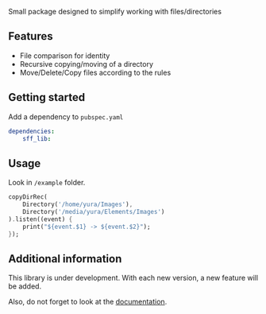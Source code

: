 Small package designed to simplify working with files/directories

## Features

- File comparison for identity
- Recursive copying/moving of a directory
- Move/Delete/Copy files according to the rules

## Getting started

Add a dependency to `pubspec.yaml`

```yaml
dependencies:
    sff_lib:
```

## Usage

Look in `/example` folder.

```dart
copyDirRec(
    Directory('/home/yura/Images'),
    Directory('/media/yura/Elements/Images')
).listen((event) {
    print("${event.$1} -> ${event.$2}");
});
```

## Additional information

This library is under development. With each new version, a new feature will be added.

Also, do not forget to look at the [documentation](https://rawcdn.githack.com/yuraMovsesyan/sff_lib/e7735d8ec409d4a1bc029f89825c893863d6d2f0/doc/api/index.html).
